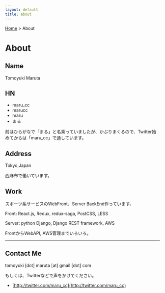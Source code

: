 ```yaml
---
layout: default
title: about
---
```


[Home](/) &gt; About

# About

## Name

Tomoyuki Maruta

## HN

- maru_cc
- marucc
- maru
- まる

前はひらがなで「まる」と名乗っていましたが、かぶりまくるので、Twitter始めてからは「maru_cc」で通しています。

## Address

Tokyo,Japan

西麻布で働いています。

## Work

スポーツ系サービスのWebFront、Server BackEnd作っています。

Front: React.js, Redux, redux-saga, PostCSS, LESS

Server: python Django, Django REST framework, AWS

FrontからWebAPI, AWS管理までいろいろ。


----------


## Contact Me

tomoyuki \[dot\] maruta \[at\] gmail \[dot\] com

もしくは、Twitterなどで声をかけてください。

- [http://twitter.com/maru_cc](http://twitter.com/maru_cc)